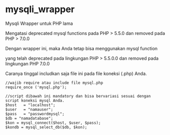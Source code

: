 # mysqli_wrapper
Mysqli Wrapper untuk PHP lama

Mengatasi deprecated mysql functions pada PHP > 5.5.0 dan removed pada PHP > 7.0.0 

Dengan wrapper ini, maka Anda tetap bisa menggunakan mysql function

yang telah deprecated pada lingkungan PHP > 5.5.0.0 dan removed pada lingkungan PHP 7.0.0

Caranya tinggal includkan saja file ini pada file koneksi (.php) Anda.

```
//wajib require atau include file mysql.php
require_once ('mysql.php');

//script dibawah ini mandatory dan bisa bervariasi sesuai dengan script koneksi mysql Anda.
$host	= "localhost";	
$user	= "namauser";
$pass	= "passwordmysql";
$db	= "namadatabase";
$kon = mysql_connect($host, $user, $pass);
$kondb = mysql_select_db($db, $kon);
```

